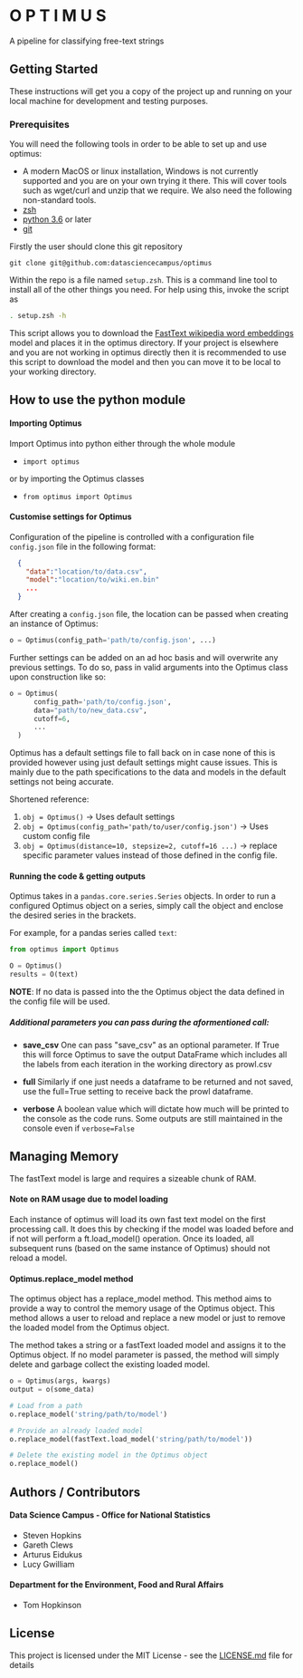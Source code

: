 # O P T I M U S

A pipeline for classifying free-text strings

## Getting Started

These instructions will get you a copy of the project up and running on your local machine for development and testing purposes.

### Prerequisites

You will need the following tools in order to be able to set up and use optimus:

- A modern MacOS or linux installation, Windows is not currently supported and
  you are on your own trying it there. This will cover tools such as wget/curl
  and unzip that we require. We also need the following non-standard tools.
- [zsh](https://github.com/robbyrussell/oh-my-zsh/wiki/Installing-ZSH)
- [python 3.6](https://www.python.org) or later
- [git](https://git-scm.com)

Firstly the user should clone this git repository
```
git clone git@github.com:datasciencecampus/optimus
```

Within the repo is a file named `setup.zsh`. This is a command line tool to
install all of the other things you need. For help using this, invoke the script
as

``` sh
. setup.zsh -h
```

This script allows you to download the [FastText wikipedia word
embeddings](https://github.com/facebookresearch/fastText/blob/master/pretrained-vectors.md)
model and places it in the optimus directory. If your project is elsewhere and
you are not working in optimus directly then it is recommended to use this script to
download the model and then you can move it to be local to your working directory.


## How to use the python module

#### Importing Optimus
Import Optimus into python either through the whole module

  * `import optimus`

or by importing the Optimus classes

  * `from optimus import Optimus`

#### Customise settings for Optimus

Configuration of the pipeline is controlled with a configuration file `config.json` file in the following format:

```json
  {
    "data":"location/to/data.csv",
    "model":"location/to/wiki.en.bin"
    ...
  }
```

After creating a `config.json` file, the location can be passed when creating an instance of Optimus:

```python
o = Optimus(config_path='path/to/config.json', ...)
```

Further settings can be added on an ad hoc basis and will overwrite any previous settings. To do so, pass in valid arguments into the Optimus class upon construction like so:

```python
o = Optimus(
      config_path='path/to/config.json',
      data="path/to/new_data.csv",
      cutoff=6,
      ...
  )
```

Optimus has a default settings file to fall back on in case none of this is provided however using just default settings might cause issues. This is mainly due to the path specifications to the data and models in the default settings not being accurate.


Shortened reference:

 1. `obj = Optimus()` -> Uses default settings
 2. `obj = Optimus(config_path='path/to/user/config.json')` -> Uses custom config file
 3. `obj = Optimus(distance=10, stepsize=2, cutoff=16 ...)` -> replace specific parameter values instead of those defined in the config file.

#### Running the code & getting outputs

Optimus takes in a `pandas.core.series.Series` objects. In order to run a configured Optimus object on a series, simply call the object and enclose the desired series in the brackets.

For example, for a pandas series called `text`:

``` python
from optimus import Optimus

O = Optimus()
results = O(text)
```

**NOTE**: If no data is passed into the the Optimus object the data defined in the config file will be used.

##### Additional parameters you can pass during the aformentioned call:

* **save_csv**
One can pass "save_csv" as an optional parameter. If True this will force Optimus to save the output DataFrame which includes all the labels from each iteration in the working directory as prowl.csv


* **full**
Similarly if one just needs a dataframe to be returned and not saved, use the full=True setting to receive back the prowl dataframe.

* **verbose**
A boolean value which will dictate how much will be printed to the console as the code runs. Some outputs are still maintained in the console even if `verbose=False`

## Managing Memory

The fastText model is large and requires a sizeable chunk of RAM.

#### Note on RAM usage due to model loading

Each instance of optimus will load its own fast text model on the first processing call. It does this by checking if the model was loaded before and if not will perform a ft.load_model() operation. Once its loaded, all subsequent runs (based on the same instance of Optimus) should not reload a model.

#### Optimus.replace_model method

The optimus object has a replace_model method. This method aims to provide a way to control the memory usage of the Optimus object. This method allows a user to reload and replace a new model or just to remove the loaded model from the Optimus object.

The method takes a string or a fastText loaded model and assigns it to the Optimus object. If no model parameter is passed, the method will simply delete and garbage collect the existing loaded model.

```python
o = Optimus(args, kwargs)
output = o(some_data)

# Load from a path
o.replace_model('string/path/to/model')

# Provide an already loaded model
o.replace_model(fastText.load_model('string/path/to/model'))

# Delete the existing model in the Optimus object
o.replace_model()

```

## Authors / Contributors

#### Data Science Campus - Office for National Statistics
* Steven Hopkins
* Gareth Clews
* Arturus Eidukus
* Lucy Gwilliam

#### Department for the Environment, Food and Rural Affairs
* Tom Hopkinson

## License

This project is licensed under the MIT License - see the [LICENSE.md](LICENSE.md) file for details
